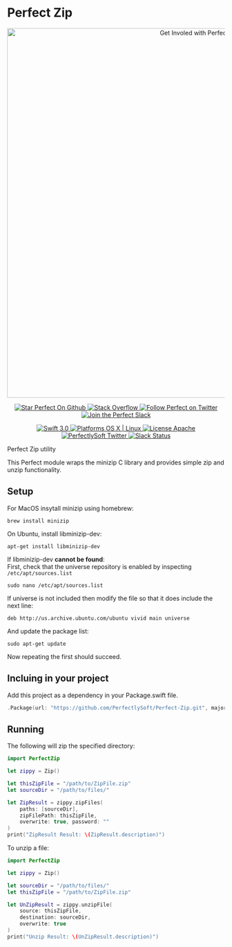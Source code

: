 # Perfect Zip

<p align="center">
    <a href="http://perfect.org/get-involved.html" target="_blank">
        <img src="http://perfect.org/assets/github/perfect_github_2_0_0.jpg" alt="Get Involed with Perfect!" width="854" />
    </a>
</p>

<p align="center">
    <a href="https://github.com/PerfectlySoft/Perfect" target="_blank">
        <img src="http://www.perfect.org/github/Perfect_GH_button_1_Star.jpg" alt="Star Perfect On Github" />
    </a>  
    <a href="http://stackoverflow.com/questions/tagged/perfect" target="_blank">
        <img src="http://www.perfect.org/github/perfect_gh_button_2_SO.jpg" alt="Stack Overflow" />
    </a>  
    <a href="https://twitter.com/perfectlysoft" target="_blank">
        <img src="http://www.perfect.org/github/Perfect_GH_button_3_twit.jpg" alt="Follow Perfect on Twitter" />
    </a>  
    <a href="http://perfect.ly" target="_blank">
        <img src="http://www.perfect.org/github/Perfect_GH_button_4_slack.jpg" alt="Join the Perfect Slack" />
    </a>
</p>

<p align="center">
    <a href="https://developer.apple.com/swift/" target="_blank">
        <img src="https://img.shields.io/badge/Swift-3.0-orange.svg?style=flat" alt="Swift 3.0">
    </a>
    <a href="https://developer.apple.com/swift/" target="_blank">
        <img src="https://img.shields.io/badge/Platforms-OS%20X%20%7C%20Linux%20-lightgray.svg?style=flat" alt="Platforms OS X | Linux">
    </a>
    <a href="http://perfect.org/licensing.html" target="_blank">
        <img src="https://img.shields.io/badge/License-Apache-lightgrey.svg?style=flat" alt="License Apache">
    </a>
    <a href="http://twitter.com/PerfectlySoft" target="_blank">
        <img src="https://img.shields.io/badge/Twitter-@PerfectlySoft-blue.svg?style=flat" alt="PerfectlySoft Twitter">
    </a>
    <a href="http://perfect.ly" target="_blank">
        <img src="http://perfect.ly/badge.svg" alt="Slack Status">
    </a>
</p>

Perfect Zip utility

This Perfect module wraps the minizip C library and provides simple zip and unzip functionality.

## Setup

For MacOS insytall minizip using homebrew:

```
brew install minizip
```

On Ubuntu, install libminizip-dev:

```
apt-get install libminizip-dev
```

If libminizip-dev **cannot be found**:   
First, check that the universe repository is enabled by inspecting `/etc/apt/sources.list`

```
sudo nano /etc/apt/sources.list
```

If universe is not included then modify the file so that it does include the next line:

```
deb http://us.archive.ubuntu.com/ubuntu vivid main universe
```
And update the package list:

```
sudo apt-get update
```
Now repeating the first should succeed.

## Incluing in your project

Add this project as a dependency in your Package.swift file.

``` swift
.Package(url: "https://github.com/PerfectlySoft/Perfect-Zip.git", majorVersion: 2, minor: 0)
```

## Running

The following will zip the specified directory:

``` swift
import PerfectZip

let zippy = Zip()

let thisZipFile = "/path/to/ZipFile.zip"
let sourceDir = "/path/to/files/"

let ZipResult = zippy.zipFiles(
	paths: [sourceDir], 
	zipFilePath: thisZipFile, 
	overwrite: true, password: ""
)
print("ZipResult Result: \(ZipResult.description)")

```

To unzip a file:

``` swift
import PerfectZip

let zippy = Zip()

let sourceDir = "/path/to/files/"
let thisZipFile = "/path/to/ZipFile.zip"

let UnZipResult = zippy.unzipFile(
	source: thisZipFile, 
	destination: sourceDir, 
	overwrite: true
)
print("Unzip Result: \(UnZipResult.description)")

```
